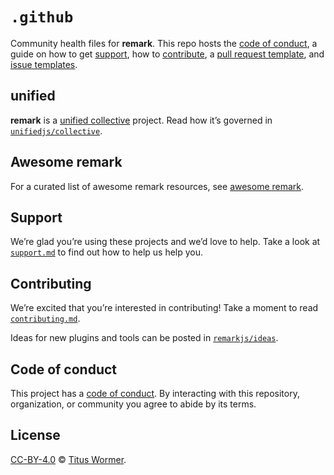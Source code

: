 # `.github`

Community health files for **remark**.
This repo hosts the [code of conduct][coc], a guide on how to get [support][],
how to [contribute][], a [pull request template][pr], and [issue
templates][issue].

## unified

**remark** is a [unified collective][unified] project.
Read how it’s governed in [`unifiedjs/collective`][collective].

## Awesome remark

For a curated list of awesome remark resources, see [awesome remark][awesome].

## Support

We’re glad you’re using these projects and we’d love to help.
Take a look at [`support.md`][support] to find out how to help us help you.

## Contributing

We’re excited that you’re interested in contributing!
Take a moment to read [`contributing.md`][contribute].

Ideas for new plugins and tools can be posted in [`remarkjs/ideas`][ideas].

## Code of conduct

This project has a [code of conduct][coc].
By interacting with this repository, organization, or community you agree to
abide by its terms.

## License

[CC-BY-4.0][license] © [Titus Wormer][author].

<!-- Definitions -->

[license]: https://creativecommons.org/licenses/by/4.0/

[author]: https://wooorm.com

[coc]: code-of-conduct.md

[contribute]: contributing.md

[support]: support.md

[pr]: .github/pull-request-template.md

[issue]: .github/ISSUE_TEMPLATE

[ideas]: https://github.com/remarkjs/ideas

[awesome]: https://github.com/remarkjs/awesome-remark

[unified]: https://github.com/unifiedjs

[collective]: https://github.com/unifiedjs/collective
